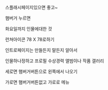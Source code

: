 스플래시페이지있으면 좋고~

햄버거 누르면 

화요일까지 인물에대한 것

런쳐아이콘 78 X 78로하기

인트로페이지는 만들든지 말든지 알아서

인물하나정하고 프로필 수상경력 앨범이나 작품 갤러리

세로면 햄버거버튼으로 왼쪽에서 나오기

가로면 햄버거버튼없고 가로로 메뉴